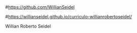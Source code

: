 #https://github.com/WillianSeidel

#https://willianseidel.github.io/curriculo-willianrobertoseidel/

Willian Roberto Seidel
